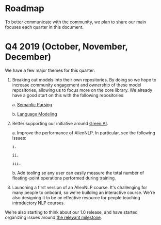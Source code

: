 # Roadmap

To better communicate with the community, we plan to share our main focuses each quarter in this
document.

# Q4 2019 (October, November, December)

We have a few major themes for this quarter:

1.  Breaking out models into their own repositories.  By doing so we hope to increase community
    engagement and ownership of these model repositories, allowing us to focus more on the core
    library.  We already have a good start on this with the following repositories:

    a.  [Semantic Parsing](https://github.com/allenai/allennlp-semparse)
    
    b.  [Language Modeling](https://github.com/allenai/allennlp-language-modeling)

2.  Better supporting our initiative around [Green AI](https://arxiv.org/abs/1907.10597).

    a.  Improve the performance of AllenNLP.  In particular, see the following issues:
    
        i.
        
        ii.
        
        iii.
        
    b.  Add tooling so any user can easily measure the total number of floating-point operations
    performed during training.

3.  Launching a first version of an AllenNLP course.  It's challenging for many people to onboard,
    so we're building an interactive course.  We're also designing it to be an effective resource
    for people teaching introductory NLP courses.

We're also starting to think about our 1.0 release, and have started organizing issues around [the relevant milestone](https://github.com/allenai/allennlp/milestone/10).
